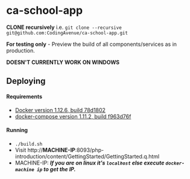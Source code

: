 # ca-school-app

**CLONE recursively** i.e. `git clone --recursive git@github.com:CodingAvenue/ca-school-app.git`

**For testing only** - Preview the build of all components/services as in production.

**DOESN'T CURRENTLY WORK ON WINDOWS**

## Deploying

#### Requirements

 - [Docker version 1.12.6, build 78d1802](https://www.docker.com/)
 - [docker-compose version 1.11.2, build f963d76f](https://docs.docker.com/compose/install/)

#### Running

 - `./build.sh`
 - Visit http://**MACHINE-IP**:8093/php-introduction/content/GettingStarted/GettingStarted.q.html
 - MACHINE-IP: ***If you are on linux it's `localhost` else execute `docker-machine ip` to get the IP.***
